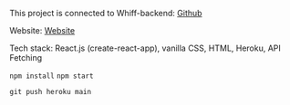 This project is connected to Whiff-backend: [Github](https://github.com/imvan2/whiff-backend)

Website: [Website](https://whiff-frontend-4e758efa12c8.herokuapp.com/)

Tech stack: React.js (create-react-app), vanilla CSS, HTML, Heroku, API Fetching

`npm install`
`npm start`

`git push heroku main`
